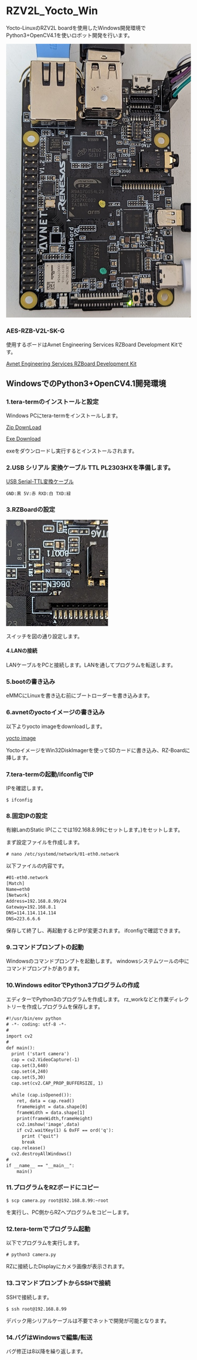 # RZV2L_Yocto_Win

Yocto-LinuxのRZV2L boardを使用したWindows開発環境でPython3+OpenCV4.1を使いロボット開発を行います。

![RZ-Board](/pics/rzboard.jpg)

### AES-RZB-V2L-SK-G

使用するボードはAvnet Engineering Services RZBoard Development Kitです。

[Avnet Engineering Services RZBoard Development Kit](https://www.avnet.com/wps/portal/us/products/avnet-boards/avnet-board-families/rzboard-v2l/)

## WindowsでのPython3+OpenCV4.1開発環境
### 1.tera-termのインストールと設定

Windows PCにtera-termをインストールします。

[Zip DownLoad](https://osdn.net/projects/ttssh2/downloads/74780/teraterm-4.106.zip/)

[Exe Download](https://osdn.net/projects/ttssh2/downloads/74780/teraterm-4.106.exe/)

exeをダウンロードし実行するとインストールされます。

### 2.USB シリアル 変換ケーブル TTL PL2303HXを準備します。

[USB Serial-TTL変換ケーブル](https://www.amazon.co.jp/waves-USB-%E3%82%B7%E3%83%AA%E3%82%A2%E3%83%AB-%E5%A4%89%E6%8F%9B%E3%82%B1%E3%83%BC%E3%83%96%E3%83%AB-PL2303HX/dp/B0779LL5VB/ref=sr_1_17?crid=143FA8FSAD8GK&keywords=usb+serial+%E5%A4%89%E6%8F%9B&qid=1678927636&sprefix=usb+seria%2Caps%2C194&sr=8-17)
```
GND:黒 5V:赤 RXD:白 TXD:緑
```
### 3.RZBoardの設定

![SW_RZ-Board](/pics/sw_set.jpg)

スイッチを図の通り設定します。

#### 4.LANの接続

LANケーブルをPCと接続します。LANを通してプログラムを転送します。

### 5.bootの書き込み

eMMCにLinuxを書き込む前にブートローダーを書き込みます。

### 6.avnetのyoctoイメージの書き込み

以下よりyocto imageをdownloadします。

[yocto image](http://www.arrc.jp/auto/avnet-core-image-rzboard-20230509230035.rootfs.wic)

YoctoイメージをWin32DiskImagerを使ってSDカードに書き込み、RZ-Boardに挿します。

### 7.tera-termの起動/ifconfigでIP

IPを確認します。
```
$ ifconfig
```

### 8.固定IPの設定

有線LanのStatic IP(ここでは192.168.8.99にセットします。)をセットします。

まず設定ファイルを作成します。
```
# nano /etc/systemd/network/01-eth0.network
```
以下ファイルの内容です。
```
#01-eth0.network
[Match]
Name=eth0
[Network]
Address=192.168.8.99/24
Gateway=192.168.8.1
DNS=114.114.114.114
DNS=223.6.6.6
```
保存して終了し、再起動するとIPが変更されます。
ifconfigで確認できます。

### 9.コマンドプロンプトの起動

Windowsのコマンドプロンプトを起動します。
windowsシステムツールの中にコマンドプロンプトがあります。

### 10.Windows editorでPython3プログラムの作成

エディターでPython3のプログラムを作成します。
rz_workなどと作業ディレクトリーを作成しプログラムを保存します。

```
#!/usr/bin/env python
# -*- coding: utf-8 -*-
#
import cv2
#
def main():
  print ('start camera')
  cap = cv2.VideoCapture(-1)
  cap.set(3,640)
  cap.set(4,240)
  cap.set(5,30)
  cap.set(cv2.CAP_PROP_BUFFERSIZE, 1)
  
  while (cap.isOpened()):
    ret, data = cap.read()
    frameHeight = data.shape[0]
    frameWidth = data.shape[1]
    print(frameWidth,frameHeight)
    cv2.imshow('image',data)
    if cv2.waitKey(1) & 0xFF == ord('q'):
      print ("quit")
      break
  cap.release()
  cv2.destroyAllWindows()
#
if __name__ == "__main__":
    main()
```
### 11.プログラムをRZボードにコピー
```
$ scp camera.py root@192.168.8.99:~root
```
を実行し、PC側からRZへプログラムをコピーします。


### 12.tera-termでプログラム起動

以下でプログラムを実行します。
```
# python3 camera.py
```
RZに接続したDisplayにカメラ画像が表示されます。

### 13.コマンドプロンプトからSSHで接続

SSHで接続します。
```
$ ssh root@192.168.8.99
```
デバック用シリアルケーブルは不要でネットで開発が可能となります。

### 14.バグはWindowsで編集/転送

バグ修正は8以降を繰り返します。

